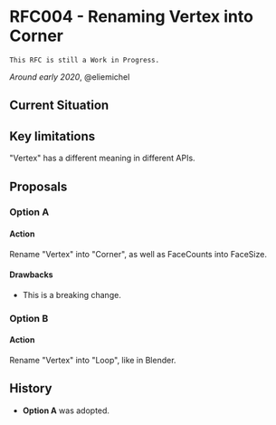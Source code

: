 RFC004 - Renaming Vertex into Corner
====================================

```{warning}
This RFC is still a Work in Progress.
```

*Around early 2020*, @eliemichel

Current Situation
-----------------

Key limitations
---------------

"Vertex" has a different meaning in different APIs.

Proposals
---------

### Option A

#### Action

Rename "Vertex" into "Corner", as well as FaceCounts into FaceSize.

#### Drawbacks

 - This is a breaking change.


### Option B

#### Action

Rename "Vertex" into "Loop", like in Blender.

History
-------

 - **Option A** was adopted.
